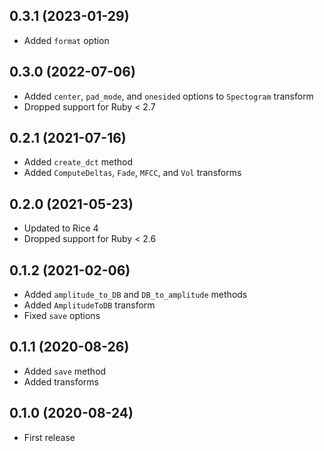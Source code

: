 ## 0.3.1 (2023-01-29)

- Added `format` option

## 0.3.0 (2022-07-06)

- Added `center`, `pad_mode`, and `onesided` options to `Spectogram` transform
- Dropped support for Ruby < 2.7

## 0.2.1 (2021-07-16)

- Added `create_dct` method
- Added `ComputeDeltas`, `Fade`, `MFCC`, and `Vol` transforms

## 0.2.0 (2021-05-23)

- Updated to Rice 4
- Dropped support for Ruby < 2.6

## 0.1.2 (2021-02-06)

- Added `amplitude_to_DB` and `DB_to_amplitude` methods
- Added `AmplitudeToDB` transform
- Fixed `save` options

## 0.1.1 (2020-08-26)

- Added `save` method
- Added transforms

## 0.1.0 (2020-08-24)

- First release
